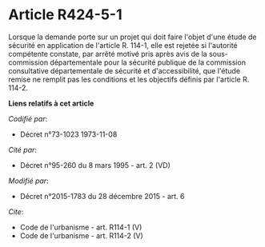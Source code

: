 # Article R424-5-1

Lorsque la demande porte sur un projet qui doit faire l'objet d'une étude de sécurité en application de l'article R. 114-1,
elle est rejetée si l'autorité compétente constate, par arrêté motivé pris après avis de la sous-commission départementale
pour la sécurité publique de la commission consultative départementale de sécurité et d'accessibilité, que l'étude remise ne
remplit pas les conditions et les objectifs définis par l'article R. 114-2.

**Liens relatifs à cet article**

_Codifié par_:

  - Décret n°73-1023 1973-11-08

_Cité par_:

  - Décret n°95-260 du 8 mars 1995 - art. 2 (VD)

_Modifié par_:

  - Décret n°2015-1783 du 28 décembre 2015 - art. 6

_Cite_:

  - Code de l'urbanisme - art. R114-1 (V)
  - Code de l'urbanisme - art. R114-2 (V)
